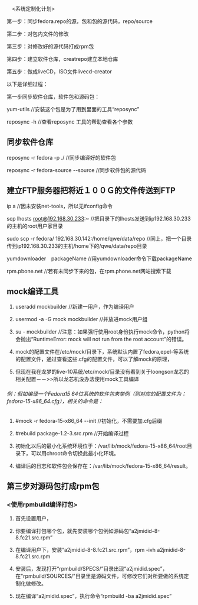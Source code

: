 　<系统定制化计划>

第一步：同步fedora.repo的源，包和包的源代码，repo/source

第二步：对包内文件的修改

第三步：对修改好的源代码打成rpm包

第四步：建立软件仓库，creatrepo建立本地仓库

第五步：做成liveCD，ISO文件livecd-creator




以下是详细过程：

第一步同步软件仓库，软件包和源码包：

yum-utils //安装这个包是为了用到里面的工具“reposync”

reposync -h //查看reposync 工具的帮助查看各个参数


## 同步软件仓库

reposync -r fedora -p ./  //同步编译好的软件包

reposync -r fedora-source --source  //同步软件包的源代码



## 建立FTP服务器把将近１００Ｇ的文件传送到FTP

ip a  //因未安装net-tools，所以无ifconfig命令　

scp lhosts root@192.168.30.233:~  //把目录下的lhosts发送到ip192.168.30.233的主机的root用户家目录

sudo scp -r fedora/ 192.168.30.142:/home/qwe/data/repo  //同上，把一个目录传到ip192.168.30.233的主机/home下的/qwe/data/repo目录

yumdownloader　packageName   //用yumdownloader命令下载packageName

rpm.pbone.net   //若有未同步下来的包，在rpm.phone.net网站搜索下载



## mock编译工具

1. useradd mockbuilder   //新建一用户，作为编译用户

2. usermod -a -G mock mockbuilder     //并放进mock用户组

3. su - mockbuilder    //注意：如果强行使用root身份执行mock命令，python将会抛出“RuntimeError: mock will not run from the root account”的错误。


4. mock的配置文件在/etc/mock/目录下，系统默认内置了fedora,epel-等系统的配置文件，通过查看这些.cfg的配置文件，可以了解mock的原理，

5. 但现在我在龙梦的live-10系统/etc/mock/目录没有看到关于loongson龙芯的相关配置－－>>所以龙芯机没办法使用mock工具编译

###### 例：假如编译一个Fedora15 64位系统的软件包来举例（则对应的配置文件为：fedora-15-x86_64.cfg），相关的命令是：

1. #mock -r fedora-15-x86_64 --init   //初始化，不需要加.cfg后缀

2. #rebuild package-1.2-3.src.rpm     //开始编译过程

3. 初始化以后的最小化系统环境位于：/var/lib/mock/fedora-15-x86_64/root目录下，可以用chroot命令切换此最小化环境。

4. 编译后的日志和软件包会保存在：/var/lib/mock/fedora-15-x86_64/result。




## 第三步对源码包打成rpm包

### <使用rpmbuild编译打包>

1. 首先设置用户，

2. 你要编译打包哪个包，就先安装哪个包例如源码包“a2jmidid-8-8.fc21.src.rpm”

3. 在编译用户下，安装“a2jmidid-8-8.fc21.src.rpm”，rpm -ivh a2jmidid-8-8.fc21.src.rpm

4. 安装后，发现打开“rpmbuild/SPECS/”目录出现“a2jmidid.spec”，在"rpmbuild/SOURCES/"目录里是源码文件，可修改它们对所要做的系统定制化做修改。

5. 现在编译“a2jmidid.spec”，执行命令“rpmbuild -ba a2jmidid.spec”
